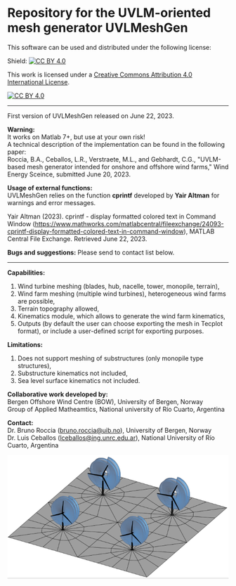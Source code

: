 # Repository for the UVLM-oriented mesh generator UVLMeshGen

This software can be used and distributed under the following license:

Shield: [![CC BY 4.0][cc-by-shield]][cc-by]

This work is licensed under a
[Creative Commons Attribution 4.0 International License][cc-by].

[![CC BY 4.0][cc-by-image]][cc-by]

[cc-by]: http://creativecommons.org/licenses/by/4.0/
[cc-by-image]: https://i.creativecommons.org/l/by/4.0/88x31.png
[cc-by-shield]: https://img.shields.io/badge/License-CC%20BY%204.0-lightgrey.svg

----------------------------------------------------------------------------------------------------
First version of UVLMeshGen released on June 22, 2023.

**Warning:** <br />
It works on Matlab 7+, but use at your own risk! <br />
A technical description of the implementation can be found in the following paper: <br />
Roccia, B.A., Ceballos, L.R., Verstraete, M.L., and Gebhardt, C.G., "UVLM-based mesh generator intended for onshore and offshore wind farms," Wind Energy Sceince, submitted June 20, 2023. 

**Usage of external functions:** <br />
UVLMeshGen relies on the function **cprintf** developed by **Yair Altman** for warnings and error messages. 

Yair Altman (2023). cprintf - display formatted colored text in Command Window (https://www.mathworks.com/matlabcentral/fileexchange/24093-cprintf-display-formatted-colored-text-in-command-window), MATLAB Central File Exchange. Retrieved June 22, 2023.

**Bugs and suggestions:**
Please send to contact list below.

----------------------------------------------------------------------------------------------------

**Capabilities:** <br />
1) Wind turbine meshing (blades, hub, nacelle, tower, monopile, terrain), <br />
2) Wind farm meshing (multiple wind turbines), heterogeneous wind farms are possible, <br />
3) Terrain topography allowed, <br />
4) Kinematics module, which allows to generate the wind farm kinematics, <br />
5) Outputs (by default the user can choose exporting the mesh in Tecplot format), or include a user-defined script for exporting purposes.

**Limitations:** <br />
1) Does not support meshing of substructures (only monopile type structures), <br />
2) Substructure kinematics not included, <br />
3) Sea level surface kinematics not included.

**Collaborative work developed by:** <br />
Bergen Offshore Wind Centre (BOW), University of Bergen, Norway <br />
Group of Applied Matheamtics, National university of Río Cuarto, Argentina <br />

**Contact:** <br />
Dr. Bruno Roccia (bruno.roccia@uib.no), University of Bergen, Norway <br />
Dr. Luis Ceballos (lceballos@ing.unrc.edu.ar), National University of Río Cuarto, Argentina

![Onshore wind Farm](Onshore_farm_Aero.png)


